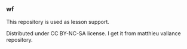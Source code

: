 ### wf

This repository is used as lesson support.

Distributed under CC BY-NC-SA license.
I get it from matthieu vallance repository.